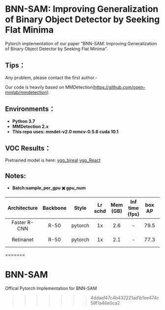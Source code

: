 # BNN-SAM: Improving Generalization of Binary Object Detector by Seeking Flat Minima

Pytorch implementation of our paper "BNN-SAM: Improving Generalization of Binary Object Detector by Seeking Flat Minima".

## Tips：

Any problem, please contact the first author.-

Our code is heavily based on MMDetection(https://github.com/open-mmlab/mmdetection).


## Environments：

- **Python 3.7**
- **MMDetection 2.x**
- **This repo uses: mmdet-v2.0 mmcv-0.5.6 cuda 10.1**


## VOC Results：

Pretrained model is here: [vgg_bireal]() [vgg_React]() 

## Notes:

- **Batch:sample_per_gpu ✖️ gpu_num**


| Architecture | Backbone  | Style   | Lr schd | Mem (GB) | Inf time (fps) | box AP | Config | Download |
|:------------:|:---------:|:-------:|:-------:|:--------:|:--------------:|:------:|:------:|:--------:|
| Faster R-CNN | R-50      | pytorch | 1x      | 2.6   | -          | 79.5  |[config](https://github.com/open-mmlab/mmdetection/tree/master/configs/pascal_voc/faster_rcnn_r50_fpn_1x_voc0712.py) | [model](http://download.openmmlab.com/mmdetection/v2.0/pascal_voc/faster_rcnn_r50_fpn_1x_voc0712/faster_rcnn_r50_fpn_1x_voc0712_20200624-c9895d40.pth) &#124; [log](http://download.openmmlab.com/mmdetection/v2.0/pascal_voc/faster_rcnn_r50_fpn_1x_voc0712/20200623_015208.log.json) |
| Retinanet    | R-50      | pytorch | 1x      | 2.1   | -          | 77.3  |[config](https://github.com/open-mmlab/mmdetection/tree/master/configs/pascal_voc/retinanet_r50_fpn_1x_voc0712.py) | [model](http://download.openmmlab.com/mmdetection/v2.0/pascal_voc/retinanet_r50_fpn_1x_voc0712/retinanet_r50_fpn_1x_voc0712_20200617-47cbdd0e.pth) &#124; [log](http://download.openmmlab.com/mmdetection/v2.0/pascal_voc/retinanet_r50_fpn_1x_voc0712/retinanet_r50_fpn_1x_voc0712_20200616_014642.log.json) |

=======
# BNN-SAM
Offical Pytorch Implementation for BNN-SAM
>>>>>>> 4ddaef47c4b432221ad1b1ee474c59f1a46e0ca2
